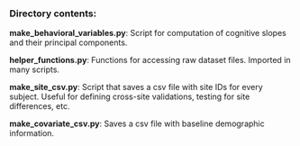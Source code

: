 ### Directory contents:

**make_behavioral_variables.py**: Script for computation of cognitive slopes and their principal components.

**helper_functions.py**: Functions for accessing raw dataset files. Imported in many scripts.

**make_site_csv.py**: Script that saves a csv file with site IDs for every subject. Useful for defining cross-site validations, testing for site differences, etc.

**make_covariate_csv.py**: Saves a csv file with baseline demographic information.
